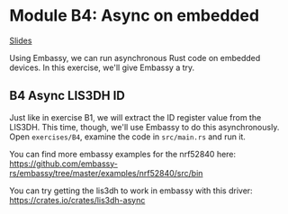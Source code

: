 # Module B4: Async on embedded

<a href="/slides/B4-async-embedded.pdf" target="_blank">Slides</a>

Using Embassy, we can run asynchronous Rust code on embedded devices. In this exercise, we'll give Embassy a try.

## B4 Async LIS3DH ID
Just like in exercise B1, we will extract the ID register value from the LIS3DH. This time, though, we'll use Embassy to
do this asynchronously. Open `exercises/B4`, examine the code in `src/main.rs` and run it.

You can find more embassy examples for the nrf52840 here: <https://github.com/embassy-rs/embassy/tree/master/examples/nrf52840/src/bin>

You can try getting the lis3dh to work in embassy with this driver: <https://crates.io/crates/lis3dh-async>
